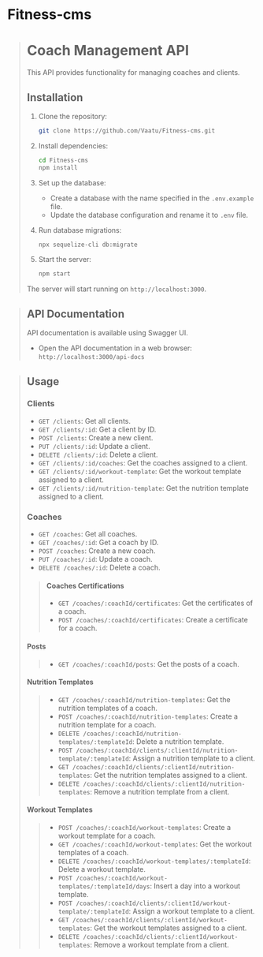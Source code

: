 # Fitness-cms
> # Coach Management API
>
> This API provides functionality for managing coaches and clients.
>
> ## Installation
>
> 1. Clone the repository:
> 
>    ```bash
>    git clone https://github.com/Vaatu/Fitness-cms.git
>    ```
> 
> 2. Install dependencies:
> 
>    ```bash
>    cd Fitness-cms
>    npm install
>    ```
> 
> 3. Set up the database:
>    - Create a database with the name specified in the `.env.example` file.
>    - Update the database configuration and rename it to `.env` file.
> 
> 4. Run database migrations:
> 
>    ```bash
>    npx sequelize-cli db:migrate
>    ```
> 
> 5. Start the server:
> 
>    ```bash
>    npm start
>    ```
> 
> The server will start running on `http://localhost:3000`.

> ## API Documentation
>
> API documentation is available using Swagger UI.
>
> - Open the API documentation in a web browser: `http://localhost:3000/api-docs`

> ## Usage
>
> ### Clients
>
> - `GET /clients`: Get all clients.
> - `GET /clients/:id`: Get a client by ID.
> - `POST /clients`: Create a new client.
> - `PUT /clients/:id`: Update a client.
> - `DELETE /clients/:id`: Delete a client.
> - `GET /clients/:id/coaches`: Get the coaches assigned to a client.
> - `GET /clients/:id/workout-template`: Get the workout template assigned to a client.
> - `GET /clients/:id/nutrition-template`: Get the nutrition template assigned to a client.
>
> ### Coaches
>
> - `GET /coaches`: Get all coaches.
> - `GET /coaches/:id`: Get a coach by ID.
> - `POST /coaches`: Create a new coach.
> - `PUT /coaches/:id`: Update a coach.
> - `DELETE /coaches/:id`: Delete a coach.
> > #### Coaches Certifications
> > - `GET /coaches/:coachId/certificates`: Get the certificates of a coach.
> > - `POST /coaches/:coachId/certificates`: Create a certificate for a coach.
> ####  Posts
> > - `GET /coaches/:coachId/posts`: Get the posts of a coach.
> ####  Nutrition Templates
> > - `GET /coaches/:coachId/nutrition-templates`: Get the nutrition templates of a coach.
> > - `POST /coaches/:coachId/nutrition-templates`: Create a nutrition template for a coach.
> > - `DELETE /coaches/:coachId/nutrition-templates/:templateId`: Delete a nutrition template.
> > - `POST /coaches/:coachId/clients/:clientId/nutrition-template/:templateId`: Assign a nutrition template to a client.
> > - `GET /coaches/:coachId/clients/:clientId/nutrition-templates`: Get the nutrition templates assigned to a client.
> > - `DELETE /coaches/:coachId/clients/:clientId/nutrition-templates`: Remove a nutrition template from a client.
> ####  Workout Templates
> > - `POST /coaches/:coachId/workout-templates`: Create a workout template for a coach.
> > - `GET /coaches/:coachId/workout-templates`: Get the workout templates of a coach.
> > - `DELETE /coaches/:coachId/workout-templates/:templateId`: Delete a workout template.
> > - `POST /coaches/:coachId/workout-templates/:templateId/days`: Insert a day into a workout template.
> > - `POST /coaches/:coachId/clients/:clientId/workout-template/:templateId`: Assign a workout template to a client.
> > - `GET /coaches/:coachId/clients/:clientId/workout-templates`: Get the workout templates assigned to a client.
> > - `DELETE /coaches/:coachId/clients/:clientId/workout-templates`: Remove a workout template from a client.

